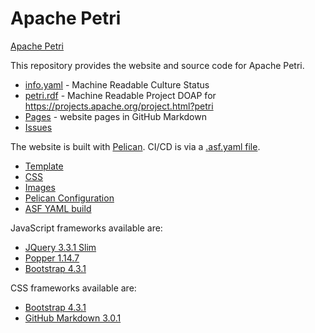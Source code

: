 # Apache Petri
[Apache Petri](https://petri.apache.org/)

This repository provides the website and source code for Apache Petri.

- [info.yaml](content/info.yaml) - Machine Readable Culture Status
- [petri.rdf](content/petri.rdf) - Machine Readable Project DOAP for https://projects.apache.org/project.html?petri
- [Pages](content/pages) - website pages in GitHub Markdown
- [Issues](https://github.com/apache/petri-site/issues)

The website is built with [Pelican](https://blog.getpelican.com).
CI/CD is via a [.asf.yaml file](https://cwiki.apache.org/confluence/display/INFRA/Git+-+.asf.yaml+features).

- [Template](theme/apache/templates)
- [CSS](theme/apache/status/css)
- [Images](content/images)
- [Pelican Configuration](pelicanconf.py)
- [ASF YAML build](.asf.yaml)

JavaScript frameworks available are:
- [JQuery 3.3.1 Slim](https://code.jquery.com/jquery-3.3.1.slim.js)
- [Popper 1.14.7](https://cdnjs.cloudflare.com/ajax/libs/popper.js/1.14.7/umd/popper.js)
- [Bootstrap 4.3.1](https://stackpath.bootstrapcdn.com/bootstrap/4.3.1/js/bootstrap.js)

CSS frameworks available are:
- [Bootstrap 4.3.1](https://stackpath.bootstrapcdn.com/bootstrap/4.3.1/css/bootstrap.css)
- [GitHub Markdown 3.0.1](https://cdnjs.cloudflare.com/ajax/libs/github-markdown-css/3.0.1/github-markdown.css)
